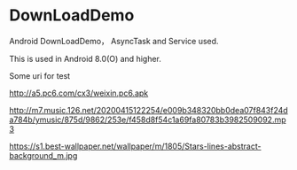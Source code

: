 # DownLoadDemo
Android DownLoadDemo， AsyncTask and Service used.

This is used in Android 8.0(O) and higher.

Some uri for test

http://a5.pc6.com/cx3/weixin.pc6.apk

http://m7.music.126.net/20200415122254/e009b348320bb0dea07f843f24da784b/ymusic/875d/9862/253e/f458d8f54c1a69fa80783b3982509092.mp3

https://s1.best-wallpaper.net/wallpaper/m/1805/Stars-lines-abstract-background_m.jpg
